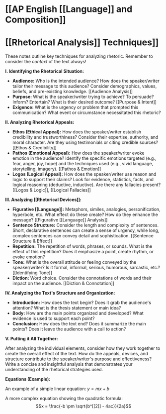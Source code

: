 # [[AP English [[Language]] and Composition]]
# [[Rhetorical Analysis]] Techniques]]

These notes outline key techniques for analyzing rhetoric.  Remember to consider the *context* of the text always!

**I.  Identifying the Rhetorical Situation:**

* **Audience:**  Who is the intended audience? How does the speaker/writer tailor their message to this audience?  Consider demographics, values, beliefs, and pre-existing knowledge. [[Audience Analysis]]
* **Purpose:** What is the speaker/writer trying to achieve?  To persuade? Inform? Entertain?  What is their desired outcome? [[Purpose & Intent]]
* **Exigence:** What is the urgency or problem that prompted this communication? What event or circumstance necessitated this rhetoric?

**II. Analyzing Rhetorical Appeals:**

* **Ethos (Ethical Appeal):**  How does the speaker/writer establish credibility and trustworthiness? Consider their expertise, authority, and moral character.  Are they using testimonials or citing credible sources? [[Ethos & Credibility]]
* **Pathos (Emotional Appeal):** How does the speaker/writer evoke emotion in the audience?  Identify the specific emotions targeted (e.g., fear, anger, joy, hope) and the techniques used (e.g., vivid language, storytelling, imagery). [[Pathos & Emotion]]
* **Logos (Logical Appeal):** How does the speaker/writer use reason and logic to support their claims?  Look for evidence, statistics, facts, and logical reasoning (deductive, inductive).  Are there any fallacies present?  [[Logos & Logic]], [[Logical Fallacies]]

**III. Analyzing [[Rhetorical Devices]]:**

* **Figurative [[Language]]:** Metaphors, similes, analogies, personification, hyperbole, etc.  What effect do these create? How do they enhance the message? [[Figurative [[Language]] Analysis]]
* **Sentence Structure:** Consider the length and complexity of sentences.  Short, declarative sentences can create a sense of urgency, while long, complex sentences can convey detail and sophistication.  [[Sentence Structure & Effect]]
* **Repetition:**  The repetition of words, phrases, or sounds.  What is the effect of this repetition? Does it emphasize a point, create rhythm, or evoke emotion?
* **Tone:** What is the overall attitude or feeling conveyed by the speaker/writer?  Is it formal, informal, serious, humorous, sarcastic, etc.? [[Identifying Tone]]
* **Diction:** Word choice.  Consider the connotations of words and their impact on the audience. [[Diction & Connotation]]

**IV.  Analyzing the Text's Structure and Organization:**

* **Introduction:** How does the text begin?  Does it grab the audience's attention?  What is the thesis statement or main idea?
* **Body:** How are the main points organized and developed?  What evidence is used to support each point?
* **Conclusion:** How does the text end?  Does it summarize the main points?  Does it leave the audience with a call to action?

**V.  Putting it All Together:**

After analyzing the individual elements, consider how they work together to create the overall effect of the text.  How do the appeals, devices, and structure contribute to the speaker/writer's purpose and effectiveness?  Write a concise and insightful analysis that demonstrates your understanding of the rhetorical strategies used.

**Equations (Example):**

An example of a simple linear equation: $y = mx + b$

A more complex equation showing the quadratic formula:  $$x = \frac{-b \pm \sqrt{b^[[2]] - 4ac}}{2a}$$
